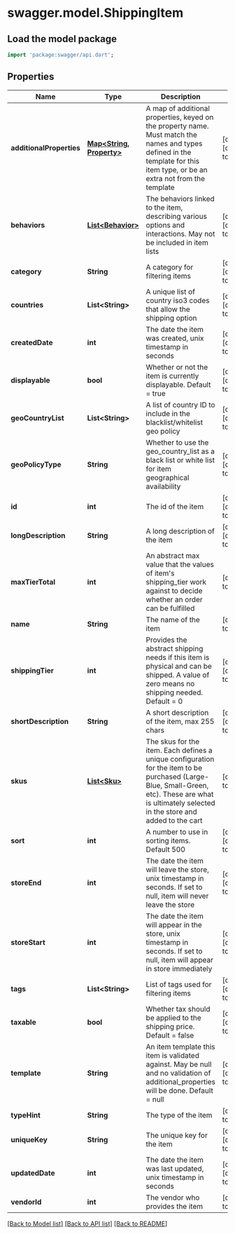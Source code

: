 # swagger.model.ShippingItem

## Load the model package
```dart
import 'package:swagger/api.dart';
```

## Properties
Name | Type | Description | Notes
------------ | ------------- | ------------- | -------------
**additionalProperties** | [**Map&lt;String, Property&gt;**](Property.md) | A map of additional properties, keyed on the property name.  Must match the names and types defined in the template for this item type, or be an extra not from the template | [optional] [default to {}]
**behaviors** | [**List&lt;Behavior&gt;**](Behavior.md) | The behaviors linked to the item, describing various options and interactions. May not be included in item lists | [optional] [default to []]
**category** | **String** | A category for filtering items | [optional] [default to null]
**countries** | **List&lt;String&gt;** | A unique list of country iso3 codes that allow the shipping option | [optional] [default to []]
**createdDate** | **int** | The date the item was created, unix timestamp in seconds | [optional] [default to null]
**displayable** | **bool** | Whether or not the item is currently displayable.  Default &#x3D; true | [optional] [default to null]
**geoCountryList** | **List&lt;String&gt;** | A list of country ID to include in the blacklist/whitelist geo policy | [optional] [default to []]
**geoPolicyType** | **String** | Whether to use the geo_country_list as a black list or white list for item geographical availability | [optional] [default to null]
**id** | **int** | The id of the item | [optional] [default to null]
**longDescription** | **String** | A long description of the item | [optional] [default to null]
**maxTierTotal** | **int** | An abstract max value that the values of item&#39;s shipping_tier work against to decide whether an order can be fulfilled | [default to null]
**name** | **String** | The name of the item | [default to null]
**shippingTier** | **int** | Provides the abstract shipping needs if this item is physical and can be shipped.  A value of zero means no shipping needed.  Default &#x3D; 0 | [optional] [default to null]
**shortDescription** | **String** | A short description of the item, max 255 chars | [optional] [default to null]
**skus** | [**List&lt;Sku&gt;**](Sku.md) | The skus for the item. Each defines a unique configuration for the item to be purchased (Large-Blue, Small-Green, etc). These are what is ultimately selected in the store and added to the cart | [default to []]
**sort** | **int** | A number to use in sorting items.  Default 500 | [optional] [default to null]
**storeEnd** | **int** | The date the item will leave the store, unix timestamp in seconds.  If set to null, item will never leave the store | [optional] [default to null]
**storeStart** | **int** | The date the item will appear in the store, unix timestamp in seconds.  If set to null, item will appear in store immediately | [optional] [default to null]
**tags** | **List&lt;String&gt;** | List of tags used for filtering items | [optional] [default to []]
**taxable** | **bool** | Whether tax should be applied to the shipping price.  Default &#x3D; false | [optional] [default to null]
**template** | **String** | An item template this item is validated against.  May be null and no validation of additional_properties will be done.  Default &#x3D; null | [optional] [default to null]
**typeHint** | **String** | The type of the item | [default to null]
**uniqueKey** | **String** | The unique key for the item | [optional] [default to null]
**updatedDate** | **int** | The date the item was last updated, unix timestamp in seconds | [optional] [default to null]
**vendorId** | **int** | The vendor who provides the item | [default to null]

[[Back to Model list]](../README.md#documentation-for-models) [[Back to API list]](../README.md#documentation-for-api-endpoints) [[Back to README]](../README.md)


